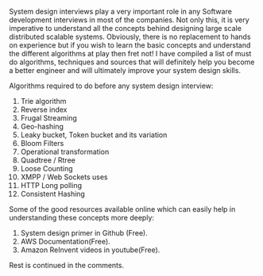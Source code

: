 System design interviews play a very important role in any Software development interviews in most of the companies. Not only this, it is very imperative to understand all the concepts behind designing large scale distributed scalable systems.
Obviously, there is no replacement to hands on experience but if you wish to learn the basic concepts and understand the different algorithms at play then fret not! I have compiled a list of must do algorithms, techniques and sources that will definitely help you become a better engineer and will ultimately improve your system design skills.

Algorithms required to do before any system design interview:
1) Trie algorithm
2) Reverse index
3) Frugal Streaming
4) Geo-hashing
5) Leaky bucket, Token bucket and its variation
6) Bloom Filters
7) Operational transformation
8) Quadtree / Rtree
9) Loose Counting
10) XMPP / Web Sockets uses
11) HTTP Long polling
12) Consistent Hashing

Some of the good resources available online which can easily help in understanding these concepts more deeply:
1) System design primer in Github (Free).
2) AWS Documentation(Free).
3) Amazon ReInvent videos in youtube(Free).

Rest is continued in the comments.